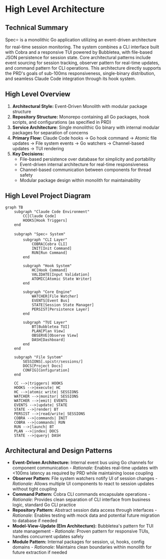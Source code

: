 # High Level Architecture

## Technical Summary

Spec⭐️ is a monolithic Go application utilizing an event-driven architecture for real-time session monitoring. The system combines a CLI interface built with Cobra and a responsive TUI powered by Bubbletea, with file-based JSON persistence for session state. Core architectural patterns include event sourcing for session tracking, observer pattern for real-time updates, and command pattern for CLI operations. This architecture directly supports the PRD's goals of sub-100ms responsiveness, single-binary distribution, and seamless Claude Code integration through its hook system.

## High Level Overview

1. **Architectural Style:** Event-Driven Monolith with modular package structure
2. **Repository Structure:** Monorepo containing all Go packages, hook scripts, and configurations (as specified in PRD)
3. **Service Architecture:** Single monolithic Go binary with internal modular packages for separation of concerns
4. **Primary Flow:** Claude Code hooks → Go hook command → Atomic file updates → File system events → Go watchers → Channel-based updates → TUI rendering
5. **Key Decisions:**
   - File-based persistence over database for simplicity and portability
   - Event-driven internal architecture for real-time responsiveness
   - Channel-based communication between components for thread safety
   - Modular package design within monolith for maintainability

## High Level Project Diagram

```mermaid
graph TB
    subgraph "Claude Code Environment"
        CC[Claude Code]
        HOOKS[Hook Triggers]
    end
    
    subgraph "Spec⭐️ System"
        subgraph "CLI Layer"
            COBRA[Cobra CLI]
            INIT[Init Command]
            RUN[Run Command]
        end
        
        subgraph "Hook System"
            HC[Hook Command]
            VALIDATE[Input Validation]
            ATOMIC[Atomic State Writer]
        end
        
        subgraph "Core Engine"
            WATCHER[File Watcher]
            EVENTS[Event Bus]
            STATE[Session State Manager]
            PERSIST[Persistence Layer]
        end
        
        subgraph "TUI Layer"
            BT[Bubbletea TUI]
            PLAN[Plan View]
            OBSERVE[Observe View]
            DASH[Dashboard]
        end
    end
    
    subgraph "File System"
        SESSIONS[.spcstr/sessions/]
        DOCS[Project Docs]
        CONFIG[Configuration]
    end
    
    CC -->|triggers| HOOKS
    HOOKS -->|execute| HC
    HC -->|atomic write| SESSIONS
    WATCHER -->|monitor| SESSIONS
    WATCHER -->|emit| EVENTS
    EVENTS -->|update| STATE
    STATE -->|render| BT
    PERSIST -->|read/write| SESSIONS
    COBRA -->|commands| INIT
    COBRA -->|commands| RUN
    RUN -->|launch| BT
    PLAN -->|index| DOCS
    STATE -->|query| DASH
```

## Architectural and Design Patterns

- **Event-Driven Architecture:** Internal event bus using Go channels for component communication - _Rationale:_ Enables real-time updates with <100ms latency as required by PRD while maintaining loose coupling
- **Observer Pattern:** File system watchers notify UI of session changes - _Rationale:_ Allows multiple UI components to react to session updates without tight coupling
- **Command Pattern:** Cobra CLI commands encapsulate operations - _Rationale:_ Provides clean separation of CLI interface from business logic, standard Go CLI practice
- **Repository Pattern:** Abstract session data access through interfaces - _Rationale:_ Enables testing with mock data and potential future migration to database if needed
- **Model-View-Update (Elm Architecture):** Bubbletea's pattern for TUI state management - _Rationale:_ Proven pattern for responsive TUIs, handles concurrent updates safely
- **Module Pattern:** Internal packages for session, ui, hooks, config domains - _Rationale:_ Maintains clean boundaries within monolith for future extraction if needed
